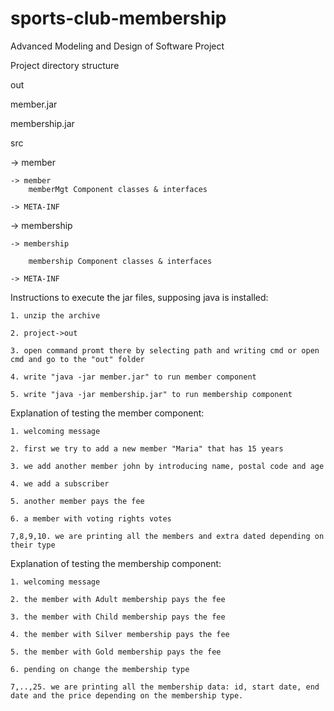 # sports-club-membership
Advanced Modeling and Design of Software Project


Project directory structure

out

 member.jar
 
 membership.jar
 
src

 -> member
 
	-> member
		memberMgt Component classes & interfaces
                
	-> META-INF
   
 -> membership
 
	-> membership
        
		membership Component classes & interfaces
                
	-> META-INF


Instructions to execute the jar files, supposing java is installed:

	1. unzip the archive
        
	2. project->out
        
	3. open command promt there by selecting path and writing cmd or open cmd and go to the "out" folder
        
	4. write "java -jar member.jar" to run member component
        
	5. write "java -jar membership.jar" to run membership component
        


Explanation of testing the member component:

	1. welcoming message
        
	2. first we try to add a new member "Maria" that has 15 years
        
	3. we add another member john by introducing name, postal code and age
        
	4. we add a subscriber
        
	5. another member pays the fee
        
	6. a member with voting rights votes
        
	7,8,9,10. we are printing all the members and extra dated depending on their type
        

Explanation of testing the membership component:

	1. welcoming message
        
	2. the member with Adult membership pays the fee
        
	3. the member with Child membership pays the fee
        
	4. the member with Silver membership pays the fee
        
	5. the member with Gold membership pays the fee
        
	6. pending on change the membership type
        
	7,..,25. we are printing all the membership data: id, start date, end date and the price depending on the membership type.
